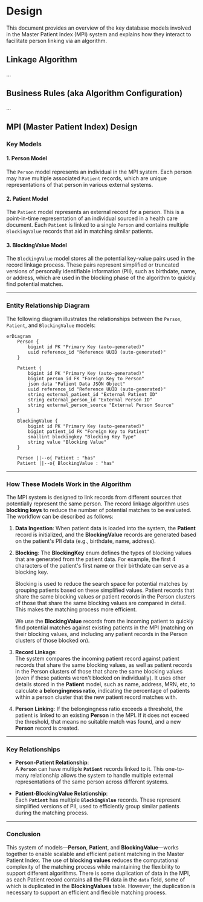 # Design

This document provides an overview of the key database models involved in the Master Patient Index (MPI) system and explains how they interact to facilitate person linking via an algorithm.


## Linkage Algorithm

...

## Business Rules (aka Algorithm Configuration)

...


## MPI (Master Patient Index) Design

### Key Models

#### 1. **Person Model**

The `Person` model represents an individual in the MPI system. Each person may have multiple associated `Patient` records, which are unique representations of that person in various external systems.

#### 2. **Patient Model**

The `Patient` model represents an external record for a person.  This is a point-in-time representation of an individual sourced in a health care document. Each `Patient` is linked to a single `Person` and contains multiple `BlockingValue` records that aid in matching similar patients.

#### 3. **BlockingValue Model**

The `BlockingValue` model stores all the potential key-value pairs used in the record linkage process. These pairs represent simplified or truncated versions of personally identifiable information (PII), such as birthdate, name, or address, which are used in the blocking phase of the algorithm to quickly find potential matches.

---

### Entity Relationship Diagram

The following diagram illustrates the relationships between the `Person`, `Patient`, and `BlockingValue` models:

```mermaid
erDiagram
    Person {
        bigint id PK "Primary Key (auto-generated)"
        uuid reference_id "Reference UUID (auto-generated)"
    }

    Patient {
        bigint id PK "Primary Key (auto-generated)"
        bigint person_id FK "Foreign Key to Person"
        json data "Patient Data JSON Object"
        uuid reference_id "Reference UUID (auto-generated)"
        string external_patient_id "External Patient ID"
        string external_person_id "External Person ID"
        string external_person_source "External Person Source"
    }

    BlockingValue {
        bigint id PK "Primary Key (auto-generated)"
        bigint patient_id FK "Foreign Key to Patient"
        smallint blockingkey "Blocking Key Type"
        string value "Blocking Value"
    }

    Person ||--o{ Patient : "has"
    Patient ||--o{ BlockingValue : "has"
```

---

### How These Models Work in the Algorithm

The MPI system is designed to link records from different sources that potentially represent the same person. The record linkage algorithm uses **blocking keys** to reduce the number of potential matches to be evaluated. The workflow can be described as follows:

1. **Data Ingestion**:
   When patient data is loaded into the system, the **Patient** record is initialized, and the **BlockingValue** records are generated based on the patient's PII data (e.g., birthdate, name, address).
   
1. **Blocking**:
   The **BlockingKey** enum defines the types of blocking values that are generated from the patient data. For example, the first 4 characters of the patient's first name or their birthdate can serve as a blocking key.
   
   Blocking is used to reduce the search space for potential matches by grouping patients based on these simplified values. Patient records that share the same blocking values _or_ patient records in the Person clusters of those that share the same blocking values are compared in detail. This makes the matching process more efficient.

   We use the **BlockingValue** records from the incoming patient to quickly find potential matches against existing patients in the MPI (matching on their blocking values, and including any patient records in the Person clusters of those blocked on).

3. **Record Linkage**:  
   The system compares the incoming patient record against patient records that share the same blocking values, as well as patient records in the Person clusters of those that share the same blocking values (even if these patients weren't blocked on individually). It uses other details stored in the **Patient** model, such as name, address, MRN, etc, to calculate a **belongingness ratio**, indicating the percentage of patients within a person cluster that the new patient record matches with.

1. **Person Linking**:
   If the belongingness ratio exceeds a threshold, the patient is linked to an existing **Person** in the MPI. If it does not exceed the threshold, that means no suitable match was found, and a new **Person** record is created.

---

### Key Relationships

- **Person-Patient Relationship**:  
  A **`Person`** can have multiple **`Patient`** records linked to it. This one-to-many relationship allows the system to handle multiple external representations of the same person across different systems.

- **Patient-BlockingValue Relationship**:  
  Each **`Patient`** has multiple **`BlockingValue`** records. These represent simplified versions of PII, used to efficiently group similar patients during the matching process.

---

### Conclusion

This system of models—**Person**, **Patient**, and **BlockingValue**—works together to enable scalable and efficient patient matching in the Master Patient Index. The use of **blocking values** reduces the computational complexity of the matching process while maintaining the flexibility to support different algorithms.  There is some duplication of data in the MPI, as each Patient record contains all the PII data in the `data` field, some of which is duplicated in the **BlockingValues** table.  However, the duplication is necessary to support an efficient and flexible matching process.
